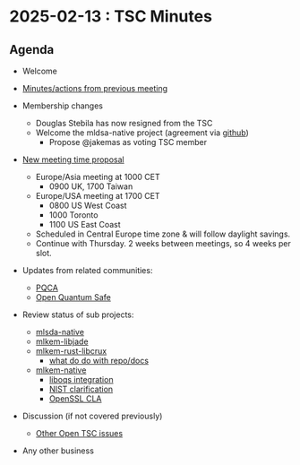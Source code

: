 # 2025-02-13 :  TSC Minutes

## Agenda

* Welcome

* [Minutes/actions from previous meeting](https://github.com/pq-code-package/tsc/pull/129)

* Membership changes

  * Douglas Stebila has now resigned from the TSC
  * Welcome the mldsa-native project (agreement via [github](https://github.com/pq-code-package/tsc/issues/135))
    * Propose @jakemas as voting TSC member

* [New meeting time proposal](https://github.com/pq-code-package/tsc/issues/128)
  * Europe/Asia meeting at 1000 CET
    * 0900 UK, 1700 Taiwan
  * Europe/USA meeting at 1700 CET
    * 0800 US West Coast
    * 1000 Toronto
    * 1100 US East Coast
  * Scheduled in Central Europe time zone & will follow daylight savings.
  * Continue with Thursday. 2 weeks between meetings, so 4 weeks per slot.

* Updates from related communities:
  * [PQCA](https://github.com/PQCA)
  * [Open Quantum Safe](https://github.com/open-quantum-safe)

* Review status of sub projects:

  * [mlsda-native](https://github.com/pq-code-package/mldsa-native)
  * [mlkem-libjade](https://github.com/pq-code-package/mlkem-libjade)
  * [mlkem-rust-libcrux](https://github.com/pq-code-package/mlkem-rust-libcrux)
    * [what do do with repo/docs](https://github.com/pq-code-package/tsc/issues/128)
  * [mlkem-native](https://github.com/pq-code-package/mlkem-c-embedded)
    * [liboqs integration](https://github.com/pq-code-package/mlkem-native/issues/653)
    * [NIST clarification](https://github.com/pq-code-package/tsc/issues/4)
    * [OpenSSL CLA](https://github.com/pq-code-package/tsc/issues/113)

* Discussion (if not covered previously)

  * [Other Open TSC issues](https://github.com/orgs/pq-code-package/projects/4/views/1)

* Any other business
